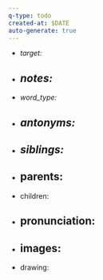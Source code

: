 ```yaml
---
q-type: todo
created-at: $DATE
auto-generate: true
---
```


- *target:*
- *notes:*
	- 
- *word_type:*
- *antonyms:*
	- 
- *siblings:*
	- 
- parents:
	- 
- children:
- pronunciation:
	- 
- images:
	- 
- drawing: